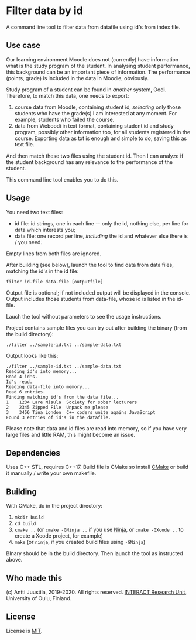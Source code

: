 # Filter data by id

A command line tool to filter data from datafile using id's from index file.

## Use case

Our learning environment Moodle does not (currently) have information what is the study program of the student. In analysing student performance, this background can be an important piece of information. The performance (points, grade) is included in the data in Moodle, obviously.

Study program of a student can be found in *another* system, Oodi. Therefore, to match this data, one needs to export:

1. course data from Moodle, containing student id, *selecting* only those students who have the grade(s) I am interested at any moment. For example, students who failed the course.
2. data from Weboodi in text format, containing student id and study program, possibly other information too, for all students registered in the course. Exporting data as txt is enough and simple to do, saving this as text file.

And then match these two files using the student id. Then I can analyze if the student background has any relevance to the performance of the student.

This command line tool enables you to do this.

## Usage

You need two text files:

- id file: id strings, one in each line -- only the id, nothing else, per line for data which interests you;
- data file: one record per line, *including* the id and whatever else there is / you need.

Empty lines from both files are ignored.

After building (see below), launch the tool to find data from data files, matching the id's in the id file:

`filter id-file data-file [outputfile]`

Output file is optional; if not included output will be displayed in the console. Output includes those students from data-file, whose id is listed in the id-file.

Lauch the tool without parameters to see the usage instructions.

Project contains sample files you can try out after building the binary (from the build directory):

`./filter ../sample-id.txt ../sample-data.txt`

Output looks like this:

```
./filter ../sample-id.txt ../sample-data.txt
Reading id's into memory...
Read 4 id's.
Id's read.
Reading data-file into memory...
Read 6 entries.
Finding matching id's from the data file...
1    1234 Lare Nisula  Society for sober lecturers
2    2345 Zipped File  Unpack me please
3    3456 Tina London  C++ coders unite agains JavaScript
Found 3 entries of id's in the datafile.
```
Please note that data and id files are read into memory, so if you have very large files and little RAM, this might become an issue.

## Dependencies

Uses C++ STL, requires C++17. Build file is CMake so install [CMake](https://cmake.org) or build it manually / write your own makefile.

## Building

With CMake, do in the project directory:

1. `mkdir build`
2. `cd build`
3. `cmake ..` (or `cmake -GNinja ..` if you use [Ninja](https://ninja-build.org), or `cmake -GXcode ..` to create a Xcode project, for example)
4. `make` (or `ninja`, if you created build files using `-GNinja`)

BInary should be in the build directory. Then launch the tool as instructed above.

## Who made this

(c) Antti Juustila, 2019-2020. All rights reserved. [INTERACT Research Unit](http://interact.oulu.fi), University of Oulu, Finland.

## License

License is [MIT](https://opensource.org/licenses/MIT).

